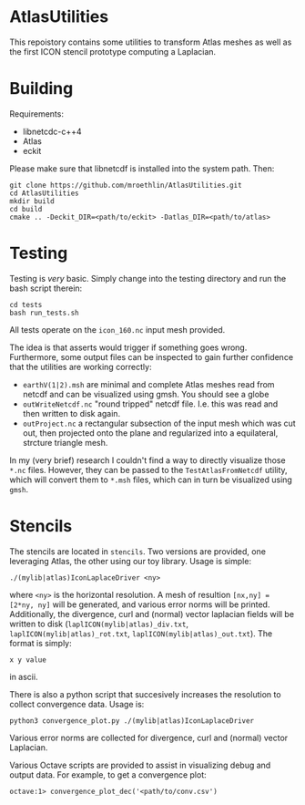 # AtlasUtilities

This repoistory contains some utilities to transform Atlas meshes as well as the first ICON stencil prototype computing a Laplacian.

# Building

Requirements:

* libnetcdc-c++4
* Atlas
* eckit

Please make sure that libnetcdf is installed into the system path. Then:
```
git clone https://github.com/mroethlin/AtlasUtilities.git
cd AtlasUtilities
mkdir build
cd build
cmake .. -Deckit_DIR=<path/to/eckit> -Datlas_DIR=<path/to/atlas>
```
# Testing

Testing is _very_ basic. Simply change into the testing directory and run the bash script therein:

```
cd tests
bash run_tests.sh
```

All tests operate on the `icon_160.nc` input mesh provided. 

The idea is that asserts would trigger if something goes wrong. Furthermore, some output files can be inspected to gain further confidence that the utilities are working correctly:

* `earthV(1|2).msh` are minimal and complete Atlas meshes read from netcdf and can be visualized using gmsh. You should see a globe
* `outWriteNetcdf.nc` "round tripped" netcdf file. I.e. this was read and then written to disk again.
* `outProject.nc` a rectangular subsection of the input mesh which was cut out, then projected onto the plane and regularized into a equilateral, strcture triangle mesh.

In my (very brief) research I couldn't find a way to directly visualize those `*.nc` files. However, they can be passed to the `TestAtlasFromNetcdf` utility, which will convert them to `*.msh` files, which can in turn be visualized using `gmsh`. 

# Stencils

The stencils are located in `stencils`. Two versions are provided, one leveraging Atlas, the other using our toy library. Usage is simple:

```
./(mylib|atlas)IconLaplaceDriver <ny>
```

where `<ny>` is the horizontal resolution. A mesh of resultion `[nx,ny] = [2*ny, ny]` will be generated, and various error norms will be printed. Additionally, the divergence, curl and (normal) vector laplacian fields will be written to disk (`laplICON(mylib|atlas)_div.txt`, `laplICON(mylib|atlas)_rot.txt`, `laplICON(mylib|atlas)_out.txt`). The format is simply:

```
x y value
```
in ascii. 

There is also a python script that succesively increases the resolution to collect convergence data. Usage is:

```
python3 convergence_plot.py ./(mylib|atlas)IconLaplaceDriver
```

Various error norms are collected for divergence, curl and (normal) vector Laplacian. 

Various Octave scripts are provided to assist in visualizing debug and output data. For example, to get a convergence plot:

```
octave:1> convergence_plot_dec('<path/to/conv.csv') 
```
